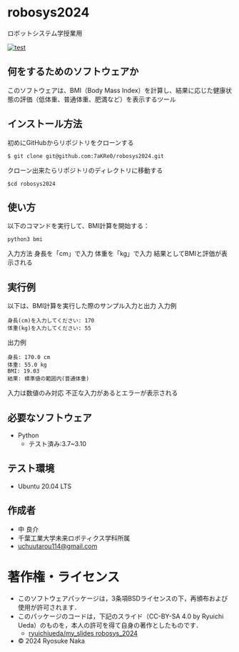 # robosys2024
ロボットシステム学授業用

[![test](https://github.com/7aKRe0/robosys2024/actions/workflows/test.yml/badge.svg)](https://github.com/7aKRe0/robosys2024/actions/workflows/test.yml)

## 何をするためのソフトウェアか
このソフトウェアは、BMI（Body Mass Index）を計算し、結果に応じた健康状態の評価（低体重、普通体重、肥満など）を表示するツール

## インストール方法
初めにGitHubからリポジトリをクローンする
```
$ git clone git@github.com:7aKRe0/robosys2024.git
```
クローン出来たらリポジトリのディレクトリに移動する
```
$cd robosys2024
```

## 使い方
以下のコマンドを実行して、BMI計算を開始する：
```
python3 bmi 
```
入力方法
身長を「cm」で入力
体重を「kg」で入力
結果としてBMIと評価が表示される

## 実行例
以下は、BMI計算を実行した際のサンプル入力と出力
入力例
```
身長(cm)を入力してください: 170
体重(kg)を入力してください: 55
```
出力例
```
身長: 170.0 cm
体重: 55.0 kg
BMI: 19.03
結果: 標準値の範囲内(普通体重)
```
入力は数値のみ対応
不正な入力があるとエラーが表示される
## 必要なソフトウェア
- Python
  - テスト済み:3.7~3.10

## テスト環境
- Ubuntu 20.04 LTS

## 作成者
* 中 良介
* 千葉工業大学未来ロボティクス学科所属
* uchuutarou114@gmail.com

# 著作権・ライセンス
- このソフトウェアパッケージは，3条項BSDライセンスの下，再頒布および使用が許可されます．
- このパッケージのコードは，下記のスライド（CC-BY-SA 4.0 by Ryuichi Ueda）のものを，本人の許可を得て自身の著作としたものです．
    - [ryuichiueda/my_slides robosys_2024](https://github.com/ryuichiueda/my_slides/tree/master/robosys_2024)
- © 2024 Ryosuke Naka
